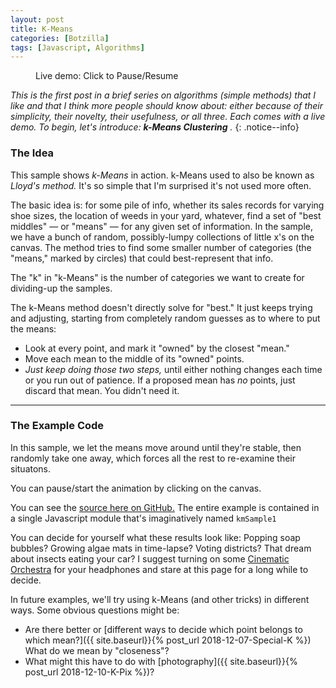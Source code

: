 ```yaml
---
layout: post
title: K-Means
categories: [Botzilla]
tags: [Javascript, Algorithms]
---
```


<figure class="align-center">
<canvas width="700" height="350" id="km_sample1" class="align-center">
</canvas>
<figcaption id='stats1'>Live demo: Click to Pause/Resume</figcaption>
</figure>

<script>
	var kmSample1 = {
		pts: null,
		m: null,
		canvas: null,
		ctx: null,
		thisSample: null,
		iter: 0,
		paused: false,
		drawStyle: 0,
		//
		sat_random_color: function() {
			// returns some strong color. We consider RG&B to be evenly-tempered, no perceptual hijinks
			var c = [Math.random(), Math.random(), Math.random()];
			var v = Math.max.apply(Math,c);
			c = c.map(function(x) { return Math.min(0.9, x/v);});
			var v = 1.0 - Math.min.apply(Math,c);
			c = c.map(function(x) { return Math.max(0.0, (1.0-x)/v);});
			c = c.map(function(x) { return Math.min(255, Math.floor(255*x));});
			return c;
		},
		desat_color: function(color) { // color in in 0-255 space
			var v = Math.max.apply(Math,color);
			c = color.map(function(x) { return Math.floor(x+0.75*(v-x));});
			return c;
		},
		init_sample1_data: function(nPoints, mMeans) {
			// define a bunch of points, ten randomly place a few mean candidates
			var i, j;
			var inset = 0.02;
			var i2 = 1.0 - inset*2;
			// distribute points in device-normalized space, just in case we get resized
			this.pts = [];
			var xf = Math.PI/4 + Math.random()*8;
			var yf = Math.PI/4 + Math.random()*4;
			var xo = Math.PI * Math.random();
			var yo = Math.PI * Math.random();
			var lumpy = (Math.random() > 0.3);
			var dens = 1.0;
			var noise = 0.01;
			var nr = 1.0-noise;
			while (this.pts.length < nPoints) {
				var x = Math.random();
				var y = Math.random();
				if (lumpy) {
					dens = noise + nr * (0.5  + 0.5*Math.cos(xo + x*xf)) * (0.5  + 0.5*Math.cos(yo + y*yf));
				}
				if (Math.random() <= dens) {
					this.pts.push({
						x: inset+i2*x,
						y: inset+i2*y,
						m: 0			// altered by update_membership()
					});
				}
			}
			// likewise means
			this.m = [];
			for (i=0; i<mMeans; i=i+1) {
				var cv = this.sat_random_color();
				var cd = this.desat_color(cv);
				this.m.push({
					x: Math.random(),
					y: Math.random(),
					cv: cv,
					c: ('rgb('+cv.join(',')+')'),
					cd: ('rgb('+cd.join(',')+')'),
					active: true
				});
			}
		},
		distance: function(p,m) {
			// distance betwee a point and a mean.
			// "True" Euclidena distance would include a square root,
			//     but we only care about relative ranking between points, so it's unneeded here.
			return (p.x-m.x)*(p.x-m.x) + (p.y-m.y)*(p.y-m.y); // no sqrt()
		},
		draw_points: function() {
			// draw points AND means
			var ip, im, ct, g;
			var w = this.canvas.width;
			var h = this.canvas.height;
			var mSize = 2;
			var mRad = 4;
			this.ctx.fillStyle = 'white';
			this.ctx.fillRect(0,0,w,h)
			this.ctx.strokeStyle = 'black';
			this.ctx.beginPath();
			this.ctx.rect(0,0,w,h);
			this.ctx.stroke();
			for (im=0; im<this.m.length; im=im+1) {
				if (!this.m[im].active)
					continue;
				var ctr = {x: this.m[im].x*w, y: this.m[im].y*h};
				ct = 0;
				for (ip=0; ip<this.pts.length; ip=ip+1) {
					if (this.pts[ip].m == im) {
						ct += 1;
						var a = 1; // use this later
						var p = {x: (this.pts[ip].x * w),
							     y: (this.pts[ip].y * h)};
						// this.ctx.strokeStyle = ('rgba('+this.m[im].cv.join(',')+','+a+')');
						g = this.ctx.createRadialGradient(ctr.x, ctr.y, mRad, ctr.x, ctr.y, h/4);
						g.addColorStop(0, this.m[im].cd);
						g.addColorStop(1, this.m[im].c);
						this.ctx.strokeStyle = g;
						this.ctx.beginPath();
						this.ctx.moveTo(p.x-mSize, p.y-mSize);
						this.ctx.lineTo(p.x+mSize, p.y+mSize);
						this.ctx.stroke();
						this.ctx.beginPath();
						this.ctx.moveTo(p.x-mSize, p.y+mSize);
						this.ctx.lineTo(p.x+mSize, p.y-mSize);
						this.ctx.stroke();
						if (this.drawStyle == 1) {
							this.ctx.moveTo(p.x, p.y);
							this.ctx.lineTo(ctr.x, ctr.y);
							this.ctx.stroke();							
						}
					}
				}
				this.ctx.strokeStyle = this.m[im].c;
				this.ctx.fillStyle = ('rgba('+this.m[im].cv.join(',')+',0.25)');
				this.ctx.beginPath();
				this.ctx.ellipse(ctr.x, ctr.y, mRad,mRad, Math.PI / 4, 0, 2 * Math.PI);
				this.ctx.fill();
				this.ctx.stroke();
			}
		},
		update_memberships: function() {
			// update points, to see if any have switched affiliations. Return a count of
			//     how many have changed.
			var ip, im;
			var nChanged = 0;
			for (ip=0; ip<this.pts.length; ip=ip+1) {
				var dBest = 2; // some large value beyond our 1x1 space
				var mBest = null;
				for (im=0; im<this.m.length; im=im+=1) {
					if (!this.m[im].active)
						continue;
					var dm = this.distance(this.pts[ip],this.m[im]);
					if (dm<dBest) {
						dBest = dm;
						mBest = im;
					}
				}
				if (mBest != this.pts[ip].m) {
					nChanged += 1;
					this.pts[ip].m = mBest;
				}
			}
			// console.log(nChanged+' changed');
			return(nChanged);
		},
		update_centroids: function() {
			// update mean locations (ignore inactive ones)
			var ip, im, n, c;
			for (im=0; im<this.m.length; im+=1) {
				if (!this.m[im].active)
					continue;
				n = 0;
				c = {x:0, y:0};
				for (ip=0; ip<this.pts.length; ip+=1) {
					if (this.pts[ip].m == im) {
						n+=1;
						c.x += this.pts[ip].x;
						c.y += this.pts[ip].y;
					}
				}
				if (n==0) { // set is EMPTY - can be discarded
					this.m[im].actve = false;
				} else { // move to centroid of member points
					this.m[im].x = c.x/n;
					this.m[im].y = c.y/n;
				}
			}
		},
		update_all: function() {
			// our complete method -- just loop on this until you don't
			var m = this.update_memberships();
			if (m > 0) {
				this.update_centroids();
			}
			return(m);
		},
		remove_one: function() {
			// randomly remove a mean, until we reach some minimum
			var i, ct;
			for (i=0; i<this.m.length; i+=1) {
				if (this.m[i].active) {
					this.m[i].active = false;
					break;
				}
			}
			for (i=0, ct=0; i<this.m.length; i+=1) {
				if (this.m[i].active) {
					ct += 1;
				}
			}
			return (ct > 2);
		},
		looper: function(timestamp) {
			// called by requestAnimationFrame() forever
			if (this.paused) {
				window.requestAnimationFrame(this.looper.bind(this));
				return;
			}
			var ch = this.update_all();
			this.draw_points();
			if (ch > 0) {
				window.requestAnimationFrame(this.looper.bind(this));
			} else if (this.remove_one()) {
				window.setTimeout(this.looper.bind(this),200);
			} else {
				window.setTimeout(this.startup.bind(this),100);
			}
			this.iter += 1;
		},
		startup: function() {
			// also called whenever we re-start
			this.init_sample1_data(2000,12);
			this.iter = 0;
			window.requestAnimationFrame(this.looper.bind(this));
		},
		toggle_pause: function() {
			// user can click to stop/start the animation
			this.paused = ! this.paused;
		},
		main: function(canvID) {
			this.canvas = document.getElementById(canvID);
			var p = this.canvas.parentElement;
			if (p.offsetWidth < (this.canvas.width-4)) {
				this.canvas.width = p.offsetWidth - 4;
			}
			this.ctx = this.canvas.getContext('2d');
			this.startup();
			this.canvas.onclick = this.toggle_pause.bind(this);
		}
	}
	window.addEventListener('load', function s2() {kmSample1.main("km_sample1"); });
</script>

_This is the first post in a brief series on algorithms (simple methods) that I like and that I think more people should know about: either because of their simplicity, their novelty, their usefulness, or all three. Each comes with a live demo. To begin, let's introduce: **k-Means Clustering** ._
{: .notice--info}

<!--more-->

### The Idea

This sample shows _k-Means_ in action. k-Means used to also be known as _Lloyd's method._ It's so simple that I'm surprised it's not used more often.

The basic idea is: for some pile of info, whether its sales records for varying shoe sizes, the location of weeds in your yard, whatever, find a set of "best middles" &mdash; or "means" &mdash; for any given set of information. In the sample, we have a bunch of random, possibly-lumpy collections of little x's on the canvas. The method tries to find some smaller number of categories (the "means," marked by circles) that could best-represent that info.

The "k" in "k-Means" is the number of categories we want to create for dividing-up the samples.

The k-Means method doesn't directly solve for "best." It just keeps trying and adjusting, starting from completely random guesses as to where to put the means:

* Look at every point, and mark it "owned" by the closest "mean."
* Move each mean to the middle of its "owned" points.
* _Just keep doing those two steps,_ until either nothing changes each time or you run out of patience. If a proposed mean has _no_ points, just discard that mean. You didn't need it.

---

### The Example Code

In this sample, we let the means move around until they're stable, then randomly take one away, which forces all the rest to re-examine their situatons.

You can pause/start the animation by clicking on the canvas.

You can see the [source here on GitHub.](https://raw.githubusercontent.com/joker-b/botzo/master/_posts/2018-12-05-K-Means.md) The entire example is contained in a single Javascript module that's imaginatively named `kmSample1`

You can decide for yourself what these results look like: Popping soap bubbles? Growing algae mats in time-lapse? Voting districts? That dream about insects eating your car? I suggest turning on some [Cinematic Orchestra](https://www.cinematicorchestra.com/) for your headphones and stare at this page for a long while to decide.

In future examples, we'll try using k-Means (and other tricks) in different ways. Some obvious questions might be:

* Are there better or [different ways to decide which point belongs to which mean?]({{ site.baseurl}}{% post_url 2018-12-07-Special-K %}) What do we mean by "closeness"?
* What might this have to do with [photography]({{ site.baseurl}}{% post_url 2018-12-10-K-Pix %})?


